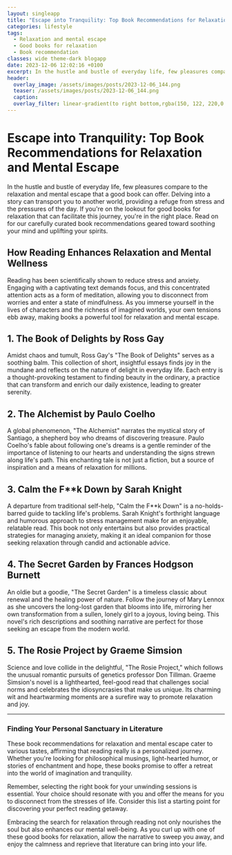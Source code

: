 ```yaml
---
layout: singleapp
title: "Escape into Tranquility: Top Book Recommendations for Relaxation and Mental Escape "
categories: lifestyle
tags:
  - Relaxation and mental escape
  - Good books for relaxation
  - Book recommendation
classes: wide theme-dark blogapp
date: 2023-12-06 12:02:16 +0100
excerpt: In the hustle and bustle of everyday life, few pleasures compare to the relaxation and mental escape that a good book can offer.
header:
  overlay_image: /assets/images/posts/2023-12-06_144.png
  teaser: /assets/images/posts/2023-12-06_144.png
  caption: 
  overlay_filter: linear-gradient(to right bottom,rgba(150, 122, 220,0.8), rgba(255,245,208,0.5))
---
```

# Escape into Tranquility: Top Book Recommendations for Relaxation and Mental Escape 

In the hustle and bustle of everyday life, few pleasures compare to the relaxation and mental escape that a good book can offer. Delving into a story can transport you to another world, providing a refuge from stress and the pressures of the day. If you're on the lookout for good books for relaxation that can facilitate this journey, you're in the right place. Read on for our carefully curated book recommendations geared toward soothing your mind and uplifting your spirits.

## How Reading Enhances Relaxation and Mental Wellness

Reading has been scientifically shown to reduce stress and anxiety. Engaging with a captivating text demands focus, and this concentrated attention acts as a form of meditation, allowing you to disconnect from worries and enter a state of mindfulness. As you immerse yourself in the lives of characters and the richness of imagined worlds, your own tensions ebb away, making books a powerful tool for relaxation and mental escape.

## 1. The Book of Delights by Ross Gay

Amidst chaos and tumult, Ross Gay's "The Book of Delights" serves as a soothing balm. This collection of short, insightful essays finds joy in the mundane and reflects on the nature of delight in everyday life. Each entry is a thought-provoking testament to finding beauty in the ordinary, a practice that can transform and enrich our daily existence, leading to greater serenity.

## 2. The Alchemist by Paulo Coelho

A global phenomenon, "The Alchemist" narrates the mystical story of Santiago, a shepherd boy who dreams of discovering treasure. Paulo Coelho's fable about following one's dreams is a gentle reminder of the importance of listening to our hearts and understanding the signs strewn along life's path. This enchanting tale is not just a fiction, but a source of inspiration and a means of relaxation for millions.

## 3. Calm the F**k Down by Sarah Knight

A departure from traditional self-help, "Calm the F**k Down" is a no-holds-barred guide to tackling life's problems. Sarah Knight's forthright language and humorous approach to stress management make for an enjoyable, relatable read. This book not only entertains but also provides practical strategies for managing anxiety, making it an ideal companion for those seeking relaxation through candid and actionable advice.

## 4. The Secret Garden by Frances Hodgson Burnett

An oldie but a goodie, "The Secret Garden" is a timeless classic about renewal and the healing power of nature. Follow the journey of Mary Lennox as she uncovers the long-lost garden that blooms into life, mirroring her own transformation from a sullen, lonely girl to a joyous, loving being. This novel's rich descriptions and soothing narrative are perfect for those seeking an escape from the modern world.

## 5. The Rosie Project by Graeme Simsion

Science and love collide in the delightful, "The Rosie Project," which follows the unusual romantic pursuits of genetics professor Don Tillman. Graeme Simsion's novel is a lighthearted, feel-good read that challenges social norms and celebrates the idiosyncrasies that make us unique. Its charming wit and heartwarming moments are a surefire way to promote relaxation and joy.

---

### Finding Your Personal Sanctuary in Literature

These book recommendations for relaxation and mental escape cater to various tastes, affirming that reading really is a personalized journey. Whether you're looking for philosophical musings, light-hearted humor, or stories of enchantment and hope, these books promise to offer a retreat into the world of imagination and tranquility.

Remember, selecting the right book for your unwinding sessions is essential. Your choice should resonate with you and offer the means for you to disconnect from the stresses of life. Consider this list a starting point for discovering your perfect reading getaway.

Embracing the search for relaxation through reading not only nourishes the soul but also enhances our mental well-being. As you curl up with one of these good books for relaxation, allow the narrative to sweep you away, and enjoy the calmness and reprieve that literature can bring into your life.